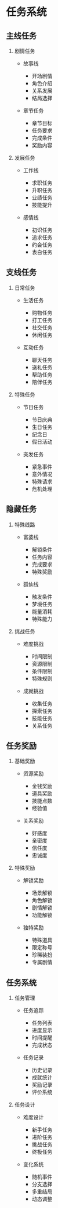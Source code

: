 # 任务系统

## 主线任务
1. 剧情任务
   - 故事线
     * 开场剧情
     * 角色介绍
     * 关系发展
     * 结局选择
   
   - 章节任务
     * 章节目标
     * 任务要求
     * 完成条件
     * 奖励内容

2. 发展任务
   - 工作线
     * 求职任务
     * 升职任务
     * 业绩任务
     * 技能提升
   
   - 感情线
     * 初识任务
     * 追求任务
     * 约会任务
     * 表白任务

## 支线任务
1. 日常任务
   - 生活任务
     * 购物任务
     * 打工任务
     * 社交任务
     * 休闲任务
   
   - 互动任务
     * 聊天任务
     * 送礼任务
     * 帮助任务
     * 陪伴任务

2. 特殊任务
   - 节日任务
     * 节日庆典
     * 生日任务
     * 纪念日
     * 假日活动
   
   - 突发任务
     * 紧急事件
     * 意外情况
     * 特殊请求
     * 危机处理

## 隐藏任务
1. 特殊线路
   - 富婆线
     * 解锁条件
     * 任务内容
     * 完成要求
     * 特殊奖励
   
   - 狐仙线
     * 触发条件
     * 梦境任务
     * 能量消耗
     * 特殊能力

2. 挑战任务
   - 难度挑战
     * 时间限制
     * 资源限制
     * 条件限制
     * 特殊规则
   
   - 成就挑战
     * 收集任务
     * 探索任务
     * 技能任务
     * 关系任务

## 任务奖励
1. 基础奖励
   - 资源奖励
     * 金钱奖励
     * 道具奖励
     * 技能点数
     * 经验值
   
   - 关系奖励
     * 好感度
     * 亲密度
     * 信任度
     * 忠诚度

2. 特殊奖励
   - 解锁奖励
     * 场景解锁
     * 角色解锁
     * 剧情解锁
     * 功能解锁
   
   - 独特奖励
     * 特殊道具
     * 限定称号
     * 珍稀装扮
     * 专属剧情

## 任务系统
1. 任务管理
   - 任务追踪
     * 任务列表
     * 进度显示
     * 时间提醒
     * 完成状态
   
   - 任务记录
     * 历史记录
     * 成就统计
     * 奖励记录
     * 评价系统

2. 任务设计
   - 难度设计
     * 新手任务
     * 进阶任务
     * 挑战任务
     * 终极任务
   
   - 变化系统
     * 随机事件
     * 分支选择
     * 多重结局
     * 动态调整
